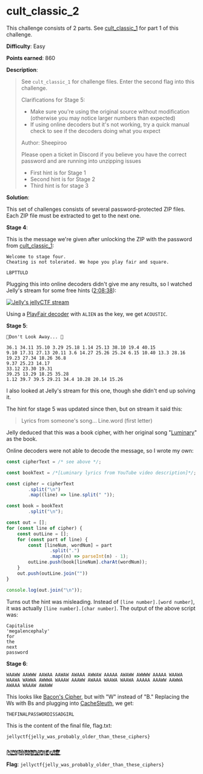 # cult_classic_2

This challenge consists of 2 parts. See [cult_classic_1](./cult_classic_1.md) for part 1 of this challenge.

**Difficulty**: Easy

**Points earned**: 860

**Description**:

> See `cult_classic_1` for challenge files. Enter the second flag into this challenge.
> 
> Clarifications for Stage 5:
> - Make sure you're using the original source without modification (otherwise you may notice larger numbers than expected)
> - If using online decoders but it's not working, try a quick manual check to see if the decoders doing what you expect
> 
> Author: Sheepiroo
> 
> Please open a ticket in Discord if you believe you have the correct password and are running into unzipping issues
>
> - First hint is for Stage 1
> - Second hint is for Stage 2
> - Third hint is for stage 3

**Solution**: 

This set of challenges consists of several password-protected ZIP files. Each ZIP file must be extracted to get to the next one.

**Stage 4**:

This is the message we're given after unlocking the ZIP with the password from [cult_classic_1](./cult_classic_1.md):

```
Welcome to stage four.
Cheating is not tolerated. We hope you play fair and square.

LBPTTULD
```

Plugging this into online decoders didn't give me any results, so I watched Jelly's stream for some free hints ([2:08:38](https://www.youtube.com/live/QH8LKkIVHzI?t=7718)):

[![Jelly's jellyCTF stream](https://img.youtube.com/vi/QH8LKkIVHzI/0.jpg)](https://www.youtube.com/live/QH8LKkIVHzI?t=7718)

Using a [PlayFair decoder](https://www.boxentriq.com/code-breaking/playfair-cipher) with `ALIEN` as the key, we get `ACOUSTIC`.

**Stage 5**:

```
🌠Don't Look Away... 🌠

36.1 34.11 35.10 3.29 25.18 1.14 25.13 38.10 19.4 40.15
9.10 17.31 27.13 20.11 3.6 14.27 25.26 25.24 6.15 10.40 13.3 28.16 19.23 27.34 18.26 36.8
9.37 25.23 14.17
33.12 23.30 19.31
39.25 13.29 18.25 35.28
1.12 39.7 39.5 29.21 34.4 10.28 20.14 15.26
```

I also looked at Jelly's stream for this one, though she didn't end up solving it.

The hint for stage 5 was updated since then, but on stream it said this:

> Lyrics from someone's song... Line.word (first letter)

Jelly deduced that this was a book cipher, with her original song "[Luminary](https://www.youtube.com/watch?v=1x6oPy3Hwcw)" as the book.

Online decoders were not able to decode the message, so I wrote my own:

```js
const cipherText = /* see above */;

const bookText = /*[Luminary lyrics from YouTube video description]*/;

const cipher = cipherText
        .split("\n")
        .map((line) => line.split(" "));

const book = bookText
        .split("\n");

const out = [];
for (const line of cipher) {
    const outLine = [];
    for (const part of line) {
        const [lineNum, wordNum] = part
                .split(".")
                .map((n) => parseInt(n) - 1);
        outLine.push(book[lineNum].charAt(wordNum));
    }
    out.push(outLine.join(""))
}

console.log(out.join("\n"));
```

Turns out the hint was misleading. Instead of `[line number].[word number]`, it was actually `[line number].[char number]`. The output of the above script was:

```
Capitalise
'megalencephaly'
for
the
next
password
```

**Stage 6**:

```
WAAWW AAWWW AAWAA AAWAW AWAAA AWWAW AAAAA AWAWW AWWWW AAAAA WAAWA WAAWA WAWWA AWWWA WAAAW AAAWW AWAAA WAAWA WAAWA AAAAA AAAWW AAWWA AWAAA WAAAW AWAWW
```

This looks like [Bacon's Cipher](https://en.wikipedia.org/wiki/Bacon%27s_cipher), but with "W" instead of "B." Replacing the Ws with Bs and plugging into [CacheSleuth](https://www.cachesleuth.com/multidecoder/), we get:

```
THEFINALPASSWORDISSADGIRL
```

This is the content of the final file, flag.txt:

```
jellyctf{jelly_was_probably_older_than_these_ciphers}


P̵̜͓̣̥̟̯͈͉̱̗̜̲̙̬͗͑͊̔̈́̈́̋̄̀̉̕Ş̷̘̺̖͍̤͚̪̟̜͆̌̆́͜:̸̡͍͚͊̈̓ ̵̛̺̮̼͍̝̞͔̗͚̩͍̃͊̅͂̆̀̆́͠͠Ş̸̨̬̻͚͖̟̤̩͕̟͕̞̝̼̓̋̀̑̋̃́t̴͕͋̐à̵̜̩͖̇̂̐̿͊͒̿͝͝r̵̫̟͍̦̩̪̖̓͝k̶̨̡̖̠̤̻͊̒̓̇͑͐̓̈̉̍͗̌͘ǹ̸̼̱̝̖̘̻̭͕̘̀̓̋̀͗̀̈̐̀͊͊̕͜i̵̪̒̊̽̉̽̊̆̍̌͘͝g̴̨̡̮̜̥̰͖̟̞̘̭̟̰̐̅̉͌̓̓͗͐̅͂͘͠ḧ̷̟̦͉͉̬̟̺̏̀̋̈̄́́̾̚͜͝t̷͇̠̱̩̺͇̬̬̙̤̜̦̗̣͔̋̒̉̒͌͒͒̀̌́͊̀s̶͖̄́̐̄̓̿͝͝ͅ ̶̧̧̰͖̣͈̤̦̺̻̪̮͇̮̮̑̄̑̍̌̃̐̅̏͝ả̷̢̳̠̞̙̹͇̗̩̫̭̹͜r̶̮̺͉̼͊͆̉̕e̸̡̼͋̀͗̆͑̌̚͠͝ͅ ̷̪̦̻͈̪̠͚̯̅̎͒̀n̴̜̝̼͉̙̎͑̂͒̅̕͝ơ̸̡̛̛̩͎͇͇̱̜̘̫̗̫͇̙̈̎̂̈́̓́̔̎͐t̸͚̝̼̬̣̘̱̪̘͎̯̅̐̅̍̑̌̑́̿̂͊̽͘̕ ̵̹̙͝ä̵̢̡͍̖͊̊ ̷̧̡̥͉͚̪̘̹̺͇͈̺̩͍̤͗c̴̤͕̞̥̫̤̱̝̥̲̏̾͊̿͂͐̾͗̃̎͂̕͝ͅu̸̡̳̝̬͙̦͚̮̎͒̅̋͗̃͗̒͑͌͑͘̚͜l̸̨̛̰̺̹̣̪͉͑̌̋̿͂͒̄̂͒͛͂̈́͘͜t̵̢̛̛̥͙͇̘̔͑͗̋̇͋̔̿̐̏̚͜

```

**Flag**: `jellyctf{jelly_was_probably_older_than_these_ciphers}`